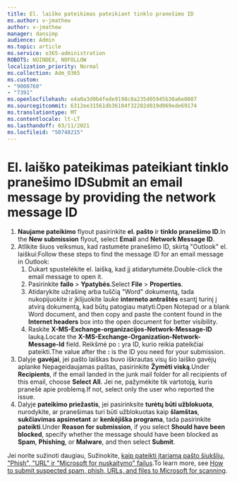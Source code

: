 ```yaml
---
title: El. laiško pateikimas pateikiant tinklo pranešimo ID
ms.author: v-jmathew
author: v-jmathew
manager: dansimp
audience: Admin
ms.topic: article
ms.service: o365-administration
ROBOTS: NOINDEX, NOFOLLOW
localization_priority: Normal
ms.collection: Adm_O365
ms.custom:
- "9000760"
- "7391"
ms.openlocfilehash: e4a0a3d9b4fede9198c8a235d05945b30a6e0807
ms.sourcegitcommit: 6312ee31561db36104f32282d019d069ede69174
ms.translationtype: MT
ms.contentlocale: lt-LT
ms.lasthandoff: 03/11/2021
ms.locfileid: "50748215"
---
```

# <a name="submit-an-email-message-by-providing-the-network-message-id"></a><span data-ttu-id="98a2c-102">El. laiško pateikimas pateikiant tinklo pranešimo ID</span><span class="sxs-lookup"><span data-stu-id="98a2c-102">Submit an email message by providing the network message ID</span></span>

1. <span data-ttu-id="98a2c-103">**Naujame pateikimo** flyout pasirinkite **el. pašto** ir **tinklo pranešimo ID**.</span><span class="sxs-lookup"><span data-stu-id="98a2c-103">In the **New submission** flyout, select **Email** and **Network Message ID**.</span></span>
2. <span data-ttu-id="98a2c-104">Atlikite šiuos veiksmus, kad rastumėte pranešimo ID, skirtą "Outlook" el. laiškui:</span><span class="sxs-lookup"><span data-stu-id="98a2c-104">Follow these steps to find the message ID for an email message in Outlook:</span></span>
    1. <span data-ttu-id="98a2c-105">Dukart spustelėkite el. laišką, kad jį atidarytumėte.</span><span class="sxs-lookup"><span data-stu-id="98a2c-105">Double-click the email message to open it.</span></span>
    1. <span data-ttu-id="98a2c-106">Pasirinkite **failo**  >  **Ypatybės**.</span><span class="sxs-lookup"><span data-stu-id="98a2c-106">Select **File** > **Properties**.</span></span>
    1. <span data-ttu-id="98a2c-107">Atidarykite užrašinę arba tuščią "Word" dokumentą, tada nukopijuokite ir įklijuokite lauke **interneto antraštės** esantį turinį į atvirą dokumentą, kad būtų patogiau matyti.</span><span class="sxs-lookup"><span data-stu-id="98a2c-107">Open Notepad or a blank Word document, and then copy and paste the content found in the **Internet headers** box into the open document for better visibility.</span></span>
    1. <span data-ttu-id="98a2c-108">Raskite **X-MS-Exchange-organizacijos-Network-Message-ID** lauką.</span><span class="sxs-lookup"><span data-stu-id="98a2c-108">Locate the **X-MS-Exchange-Organization-Network-Message-Id** field.</span></span> <span data-ttu-id="98a2c-109">Reikšmė po **:** yra ID, kurio reikia pateikčiai pateikti.</span><span class="sxs-lookup"><span data-stu-id="98a2c-109">The value after the **:** is the ID you need for your submission.</span></span>
3. <span data-ttu-id="98a2c-110">Dalyje **gavėjai**, jei pašto laiškas buvo iškrautas visų šio laiško gavėjų aplanke Nepageidaujamas paštas, pasirinkite **Žymėti viską**.</span><span class="sxs-lookup"><span data-stu-id="98a2c-110">Under **Recipients**, if the email landed in the junk mail folder for all recipients of this email, choose **Select All**.</span></span> <span data-ttu-id="98a2c-111">Jei ne, pažymėkite tik vartotoją, kuris pranešė apie problemą.</span><span class="sxs-lookup"><span data-stu-id="98a2c-111">If not, select only the user who reported the issue.</span></span>
4. <span data-ttu-id="98a2c-112">Dalyje **pateikimo priežastis**, jei pasirinksite **turėtų būti užblokuota**, nurodykite, ar pranešimas turi būti užblokuotas kaip **šlamštas**, **sukčiavimas apsimetant** ar **kenkėjiška programa**, tada pasirinkite **pateikti**.</span><span class="sxs-lookup"><span data-stu-id="98a2c-112">Under **Reason for submission**, if you select **Should have been blocked**, specify whether the message should have been blocked as **Spam**, **Phishing**, or **Malware**, and then select **Submit**.</span></span>

<span data-ttu-id="98a2c-113">Jei norite sužinoti daugiau, Sužinokite, [kaip pateikti įtariamą pašto šiukšlių, "Phish", "URL" ir "Microsoft for nuskaitymo" failus](https://go.microsoft.com/fwlink/?linkid=2101479).</span><span class="sxs-lookup"><span data-stu-id="98a2c-113">To learn more, see [How to submit suspected spam, phish, URLs, and files to Microsoft for scanning](https://go.microsoft.com/fwlink/?linkid=2101479).</span></span>
